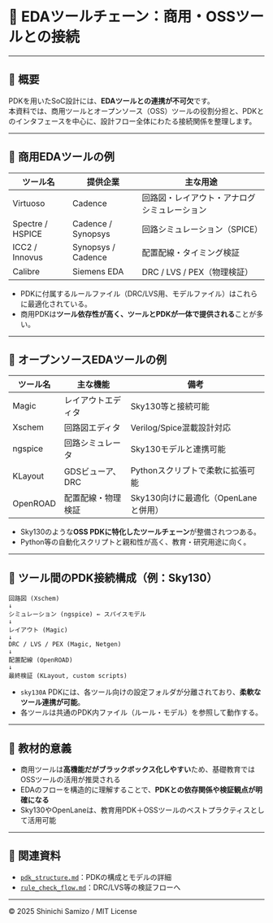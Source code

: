 # 🧰 EDAツールチェーン：商用・OSSツールとの接続

---

## 📘 概要

PDKを用いたSoC設計には、**EDAツールとの連携が不可欠**です。  
本資料では、商用ツールとオープンソース（OSS）ツールの役割分担と、PDKとのインタフェースを中心に、設計フロー全体にわたる接続関係を整理します。

---

## 🔧 商用EDAツールの例

| ツール名 | 提供企業 | 主な用途 |
|----------|-----------|----------|
| Virtuoso | Cadence | 回路図・レイアウト・アナログシミュレーション |
| Spectre / HSPICE | Cadence / Synopsys | 回路シミュレーション（SPICE） |
| ICC2 / Innovus | Synopsys / Cadence | 配置配線・タイミング検証 |
| Calibre | Siemens EDA | DRC / LVS / PEX（物理検証） |

- PDKに付属するルールファイル（DRC/LVS用、モデルファイル）はこれらに最適化されている。
- 商用PDKは**ツール依存性が高く、ツールとPDKが一体で提供される**ことが多い。

---

## 🧪 オープンソースEDAツールの例

| ツール名 | 主な機能 | 備考 |
|----------|----------|------|
| Magic | レイアウトエディタ | Sky130等と接続可能 |
| Xschem | 回路図エディタ | Verilog/Spice混載設計対応 |
| ngspice | 回路シミュレータ | Sky130モデルと連携可能 |
| KLayout | GDSビューア、DRC | Pythonスクリプトで柔軟に拡張可能 |
| OpenROAD | 配置配線・物理検証 | Sky130向けに最適化（OpenLaneと併用） |

- Sky130のような**OSS PDKに特化したツールチェーン**が整備されつつある。
- Python等の自動化スクリプトと親和性が高く、教育・研究用途に向く。

---

## 🔁 ツール間のPDK接続構成（例：Sky130）
```
回路図 (Xschem)
↓
シミュレーション (ngspice) ← スパイスモデル
↓
レイアウト (Magic)
↓
DRC / LVS / PEX (Magic, Netgen)
↓
配置配線 (OpenROAD)
↓
最終検証 (KLayout, custom scripts)
```
- `sky130A` PDKには、各ツール向けの設定フォルダが分離されており、**柔軟なツール連携が可能**。
- 各ツールは共通のPDK内ファイル（ルール・モデル）を参照して動作する。

---

## 🏫 教材的意義

- 商用ツールは**高機能だがブラックボックス化しやすい**ため、基礎教育ではOSSツールの活用が推奨される
- EDAのフローを構造的に理解することで、**PDKとの依存関係や検証観点が明確になる**
- Sky130やOpenLaneは、教育用PDK＋OSSツールのベストプラクティスとして活用可能

---

## 🔗 関連資料

- [`pdk_structure.md`](./pdk_structure.md)：PDKの構成とモデルの詳細
- [`rule_check_flow.md`](./rule_check_flow.md)：DRC/LVS等の検証フローへ

---

© 2025 Shinichi Samizo / MIT License

